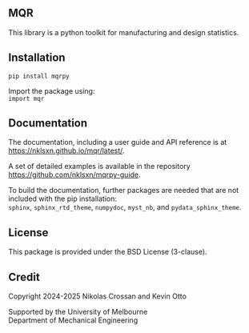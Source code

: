 MQR
---
This library is a python toolkit for manufacturing and design statistics.

Installation
------------
`pip install mqrpy`

Import the package using:<br>
`import mqr`

Documentation
-------------
The documentation, including a user guide and API reference is at https://nklsxn.github.io/mqr/latest/.

A set of detailed examples is available in the repository https://github.com/nklsxn/mqrpy-guide.

To build the documentation, further packages are needed that are not included with the pip installation:<br>
`sphinx`, `sphinx_rtd_theme`, `numpydoc`, `myst_nb`, and `pydata_sphinx_theme`.

License
-------
This package is provided under the BSD License (3-clause).

Credit
------
Copyright 2024-2025 Nikolas Crossan and Kevin Otto

Supported by the University of Melbourne<br>
Department of Mechanical Engineering
